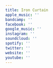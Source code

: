 ```yaml
---
title: Iron Curtain
apple_music: ''
bandcamp: ''
facebook: ''
google_music: ''
instagram: ''
soundcloud: ''
spotify: ''
twitter: ''
website: ''
youtube: ''
---
```

